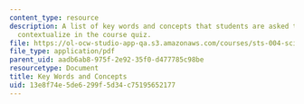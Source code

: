 ```yaml
---
content_type: resource
description: A list of key words and concepts that students are asked to define and
  contextualize in the course quiz.
file: https://ol-ocw-studio-app-qa.s3.amazonaws.com/courses/sts-004-science-technology-world-fall-2013/13e8f74e5de6299f5d34c75195652177_MITSTS_004F13_keywords.pdf
file_type: application/pdf
parent_uid: aadb6ab8-975f-2e92-35f0-d477785c98be
resourcetype: Document
title: Key Words and Concepts
uid: 13e8f74e-5de6-299f-5d34-c75195652177
---
```

